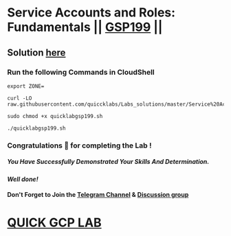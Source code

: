 # Service Accounts and Roles: Fundamentals || [GSP199](https://www.cloudskillsboost.google/focuses/1038?parent=catalog) ||

## Solution [here](https://youtu.be/mUWjGNCoPzs)

### Run the following Commands in CloudShell

```
export ZONE=
```
```
curl -LO raw.githubusercontent.com/quiccklabs/Labs_solutions/master/Service%20Accounts%20and%20Roles%20Fundamentals/quicklabgsp199.sh

sudo chmod +x quicklabgsp199.sh

./quicklabgsp199.sh
```

### Congratulations 🎉 for completing the Lab !

##### *You Have Successfully Demonstrated Your Skills And Determination.*

#### *Well done!*

#### Don't Forget to Join the [Telegram Channel](https://t.me/quickgcplab) & [Discussion group](https://t.me/quickgcplabchats)

# [QUICK GCP LAB](https://www.youtube.com/@quickgcplab)
